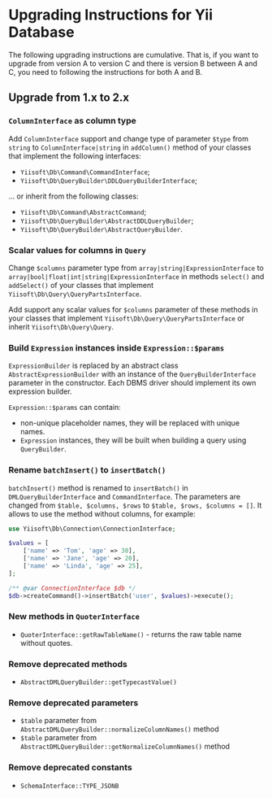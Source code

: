 # Upgrading Instructions for Yii Database

The following upgrading instructions are cumulative. That is, if you want to upgrade from version A to version C and 
there is version B between A and C, you need to following the instructions for both A and B.

## Upgrade from 1.x to 2.x

### `ColumnInterface` as column type

Add `ColumnInterface` support and change type of parameter `$type` from `string` to `ColumnInterface|string` 
in `addColumn()` method of your classes that implement the following interfaces:

- `Yiisoft\Db\Command\CommandInterface`;
- `Yiisoft\Db\QueryBuilder\DDLQueryBuilderInterface`;

… or inherit from the following classes:

- `Yiisoft\Db\Command\AbstractCommand`;
- `Yiisoft\Db\QueryBuilder\AbstractDDLQueryBuilder`;
- `Yiisoft\Db\QueryBuilder\AbstractQueryBuilder`.

### Scalar values for columns in `Query`

Change `$columns` parameter type from `array|string|ExpressionInterface` to `array|bool|float|int|string|ExpressionInterface`
in methods `select()` and `addSelect()` of your classes that implement `Yiisoft\Db\Query\QueryPartsInterface`.

Add support any scalar values for `$columns` parameter of these methods in your classes that implement
`Yiisoft\Db\Query\QueryPartsInterface` or inherit `Yiisoft\Db\Query\Query`.

### Build `Expression` instances inside `Expression::$params`

`ExpressionBuilder` is replaced by an abstract class `AbstractExpressionBuilder` with an instance of the 
`QueryBuilderInterface` parameter in the constructor. Each DBMS driver should implement its own expression builder.

`Expression::$params` can contain:
- non-unique placeholder names, they will be replaced with unique names.
- `Expression` instances, they will be built when building a query using `QueryBuilder`.

### Rename `batchInsert()` to `insertBatch()`

`batchInsert()` method is renamed to `insertBatch()` in `DMLQueryBuilderInterface` and `CommandInterface`.
The parameters are changed from `$table, $columns, $rows` to `$table, $rows, $columns = []`.
It allows to use the method without columns, for example:

```php
use Yiisoft\Db\Connection\ConnectionInterface;

$values = [
    ['name' => 'Tom', 'age' => 30],
    ['name' => 'Jane', 'age' => 20],
    ['name' => 'Linda', 'age' => 25],
];

/** @var ConnectionInterface $db */
$db->createCommand()->insertBatch('user', $values)->execute();
```

### New methods in `QuoterInterface`

- `QuoterInterface::getRawTableName()` - returns the raw table name without quotes.

### Remove deprecated methods

- `AbstractDMLQueryBuilder::getTypecastValue()`

### Remove deprecated parameters

- `$table` parameter from `AbstractDMLQueryBuilder::normalizeColumnNames()` method
- `$table` parameter from `AbstractDMLQueryBuilder::getNormalizeColumnNames()` method

### Remove deprecated constants

- `SchemaInterface::TYPE_JSONB`
